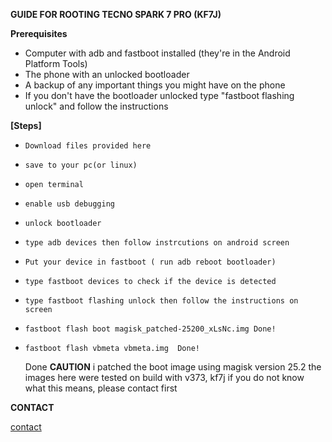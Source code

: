 **GUIDE FOR ROOTING TECNO SPARK 7 PRO (KF7J)**

**Prerequisites**

- Computer with adb and fastboot installed (they're in the Android Platform Tools)
- The phone with an unlocked bootloader
- A backup of any important things you might have on the phone
- If you don't have the bootloader unlocked type "fastboot flashing unlock" and follow the instructions

**[Steps]**

-     Download files provided here 
-     save to your pc(or linux)
-     open terminal 
-     enable usb debugging 
-     unlock bootloader
-     type adb devices then follow instrcutions on android screen
-     Put your device in fastboot ( run adb reboot bootloader) 
-     type fastboot devices to check if the device is detected
-     type fastboot flashing unlock then follow the instructions on screen 
-     fastboot flash boot magisk_patched-25200_xLsNc.img Done!
-     fastboot flash vbmeta vbmeta.img  Done!

    Done
**CAUTION** 
i patched the boot image using magisk version 25.2
the images here were tested on build with v373, kf7j  if you do not know what this means, please contact first 


**CONTACT**

[contact](https://chat.whatsapp.com/IZGmkyP2afz4fRDg6EYfOi)
